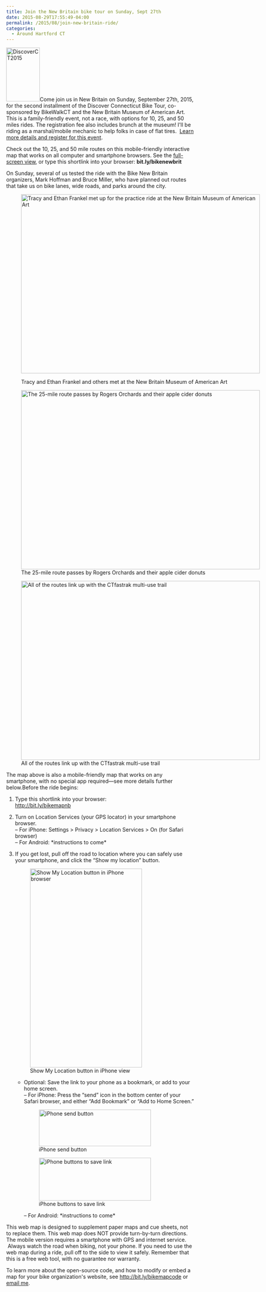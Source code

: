 ```yaml
---
title: Join the New Britain bike tour on Sunday, Sept 27th
date: 2015-08-29T17:55:49-04:00
permalink: /2015/08/join-new-britain-ride/
categories:
  - Around Hartford CT
---
```

[<img class="alignright wp-image-331" src="http://jackbikes.org/wp-content/uploads/2015/06/DiscoverCT2015-187x300.jpg" alt="DiscoverCT2015" width="90" height="144" />](http://jackbikes.org/wp-content/uploads/2015/06/DiscoverCT2015-e1433702002670.jpg)Come join us in New Britain on Sunday, September 27th, 2015, for the second installment of the Discover Connecticut Bike Tour, co-sponsored by BikeWalkCT and the New Britain Museum of American Art. This is a family-friendly event, not a race, with options for 10, 25, and 50 miles rides. The registration fee also includes brunch at the museum! I'll be riding as a marshal/mobile mechanic to help folks in case of flat tires.  [Learn more details and register for this event](http://www.bikewalkct.org/discover-ct-ride-series.html).

Check out the 10, 25, and 50 mile routes on this mobile-friendly interactive map that works on all computer and smartphone browsers. See the [full-screen view](https://jackdougherty.github.io/bikemapcode/newbritain.html), or type this shortlink into your browser: **bit.ly/bikenewbrit**

<!-- iframe plugin v.4.4 wordpress.org/plugins/iframe/ -->

On Sunday, several of us tested the ride with the Bike New Britain organizers, Mark Hoffman and Bruce Miller, who have planned out routes that take us on bike lanes, wide roads, and parks around the city.<figure id="attachment_379" aria-describedby="caption-attachment-379" style="width: 640px" class="wp-caption aligncenter">

[<img class="size-full wp-image-379" src="http://jackbikes.org/wp-content/uploads/2015/08/TeamFrankel-NBMAA.jpg" alt="Tracy and Ethan Frankel met up for the practice ride at the New Britain Museum of American Art" width="640" height="480" srcset="https://jackbikes.org/wp-content/uploads/2015/08/TeamFrankel-NBMAA.jpg 640w, https://jackbikes.org/wp-content/uploads/2015/08/TeamFrankel-NBMAA-300x225.jpg 300w" sizes="(max-width: 640px) 100vw, 640px" />](http://jackbikes.org/wp-content/uploads/2015/08/TeamFrankel-NBMAA.jpg)<figcaption id="caption-attachment-379" class="wp-caption-text">Tracy and Ethan Frankel and others met at the New Britain Museum of American Art</figcaption></figure> <figure id="attachment_380" aria-describedby="caption-attachment-380" style="width: 640px" class="wp-caption aligncenter">[<img class="size-full wp-image-380" src="http://jackbikes.org/wp-content/uploads/2015/08/Ethan-Tracy-RogersOrchards.jpg" alt="The 25-mile route passes by Rogers Orchards and their apple cider donuts" width="640" height="480" srcset="https://jackbikes.org/wp-content/uploads/2015/08/Ethan-Tracy-RogersOrchards.jpg 640w, https://jackbikes.org/wp-content/uploads/2015/08/Ethan-Tracy-RogersOrchards-300x225.jpg 300w" sizes="(max-width: 640px) 100vw, 640px" />](http://jackbikes.org/wp-content/uploads/2015/08/Ethan-Tracy-RogersOrchards.jpg)<figcaption id="caption-attachment-380" class="wp-caption-text">The 25-mile route passes by Rogers Orchards and their apple cider donuts</figcaption></figure> <figure id="attachment_381" aria-describedby="caption-attachment-381" style="width: 640px" class="wp-caption aligncenter">[<img class="size-full wp-image-381" src="http://jackbikes.org/wp-content/uploads/2015/08/Tracy-CTfastrak.jpg" alt="All of the routes link up with the CTfastrak multi-use trail" width="640" height="480" srcset="https://jackbikes.org/wp-content/uploads/2015/08/Tracy-CTfastrak.jpg 640w, https://jackbikes.org/wp-content/uploads/2015/08/Tracy-CTfastrak-300x225.jpg 300w" sizes="(max-width: 640px) 100vw, 640px" />](http://jackbikes.org/wp-content/uploads/2015/08/Tracy-CTfastrak.jpg)<figcaption id="caption-attachment-381" class="wp-caption-text">All of the routes link up with the CTfastrak multi-use trail</figcaption></figure>

The map above is also a mobile-friendly map that works on any smartphone, with no special app required—see more details further below.Before the ride begins:

  1. Type this shortlink into your browser:  
    <http://bit.ly/bikemapnb>
  2. Turn on Location Services (your GPS locator) in your smartphone browser.  
    &#8211; For iPhone: Settings > Privacy > Location Services > On (for Safari browser)  
    &#8211; For Android: \*instructions to come\*
  3. If you get lost, pull off the road to location where you can safely use your smartphone, and click the &#8220;Show my location&#8221; button.
    <figure id="attachment_374" aria-describedby="caption-attachment-374" style="width: 300px" class="wp-caption alignnone">[<img class="wp-image-374" src="http://jackbikes.org/wp-content/uploads/2015/08/ShowMyLocationButton.png" alt="Show My Location button in iPhone browser" width="300" height="533" srcset="https://jackbikes.org/wp-content/uploads/2015/08/ShowMyLocationButton.png 360w, https://jackbikes.org/wp-content/uploads/2015/08/ShowMyLocationButton-169x300.png 169w" sizes="(max-width: 300px) 100vw, 300px" />](http://jackbikes.org/wp-content/uploads/2015/08/ShowMyLocationButton.png)<figcaption id="caption-attachment-374" class="wp-caption-text">Show My Location button in iPhone view</figcaption></figure></li>

      * Optional: Save the link to your phone as a bookmark, or add to your home screen.  
        &#8211; For iPhone: Press the &#8220;send&#8221; icon in the bottom center of your Safari browser, and either &#8220;Add Bookmark&#8221; or &#8220;Add to Home Screen.&#8221;</p> <figure id="attachment_375" aria-describedby="caption-attachment-375" style="width: 300px" class="wp-caption alignnone">[<img class="size-full wp-image-375" src="http://jackbikes.org/wp-content/uploads/2015/08/iPhoneSendButton.png" alt="iPhone send button" width="300" height="98" />](http://jackbikes.org/wp-content/uploads/2015/08/iPhoneSendButton.png)<figcaption id="caption-attachment-375" class="wp-caption-text">iPhone send button</figcaption></figure> <figure id="attachment_376" aria-describedby="caption-attachment-376" style="width: 300px" class="wp-caption alignnone">[<img class="size-full wp-image-376" src="http://jackbikes.org/wp-content/uploads/2015/08/AddBookmark-AddToHomeScreen.png" alt="iPhone buttons to save link" width="300" height="115" />](http://jackbikes.org/wp-content/uploads/2015/08/AddBookmark-AddToHomeScreen.png)<figcaption id="caption-attachment-376" class="wp-caption-text">iPhone buttons to save link</figcaption></figure>
        &#8211; For Android: \*instructions to come\*</li> </ol>

        This web map is designed to supplement paper maps and cue sheets, not to replace them. This web map does NOT provide turn-by-turn directions. The mobile version requires a smartphone with GPS and internet service.  Always watch the road when biking, not your phone. If you need to use the web map during a ride, pull off to the side to view it safely. Remember that this is a free web tool, with no guarantee nor warranty.

        To learn more about the open-source code, and how to modify or embed a map for your bike organization's website, see <http://bit.ly/bikemapcode> or [email me](mailto:jack.dougherty@trincoll.edu).
